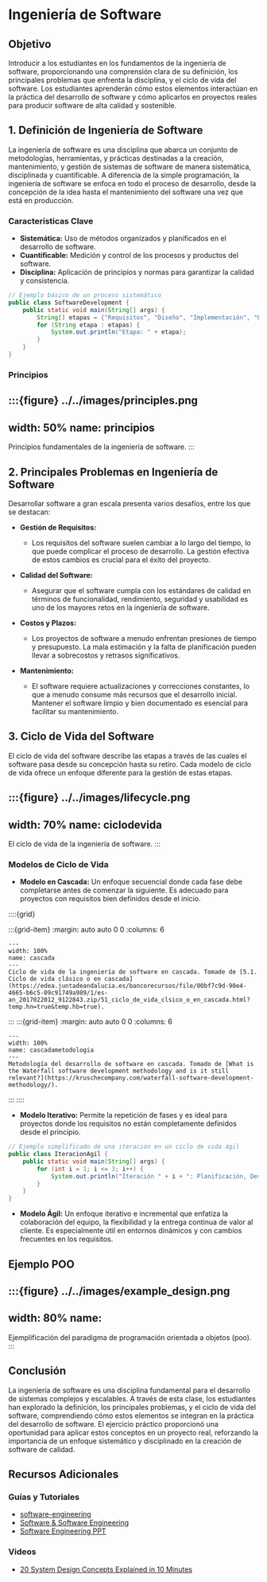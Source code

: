 # Ingeniería de Software

## Objetivo 

Introducir a los estudiantes en los fundamentos de la ingeniería de software, proporcionando una comprensión clara de su definición, los principales problemas que enfrenta la disciplina, y el ciclo de vida del software. Los estudiantes aprenderán cómo estos elementos interactúan en la práctica del desarrollo de software y cómo aplicarlos en proyectos reales para producir software de alta calidad y sostenible.

## 1. Definición de Ingeniería de Software

La ingeniería de software es una disciplina que abarca un conjunto de metodologías, herramientas, y prácticas destinadas a la creación, mantenimiento, y gestión de sistemas de software de manera sistemática, disciplinada y cuantificable. A diferencia de la simple programación, la ingeniería de software se enfoca en todo el proceso de desarrollo, desde la concepción de la idea hasta el mantenimiento del software una vez que está en producción.

### Características Clave
  - **Sistemática:** Uso de métodos organizados y planificados en el desarrollo de software.
  - **Cuantificable:** Medición y control de los procesos y productos del software.
  - **Disciplina:** Aplicación de principios y normas para garantizar la calidad y consistencia.

  ```java
  // Ejemplo básico de un proceso sistemático
  public class SoftwareDevelopment {
      public static void main(String[] args) {
          String[] etapas = {"Requisitos", "Diseño", "Implementación", "Pruebas", "Mantenimiento"};
          for (String etapa : etapas) {
              System.out.println("Etapa: " + etapa);
          }
      }
  }
  ```

### Principios

:::{figure} ../../images/principles.png
---
width: 50%
name: principios
---
Principios fundamentales de la ingeniería de software.
:::


## 2. Principales Problemas en Ingeniería de Software

Desarrollar software a gran escala presenta varios desafíos, entre los que se destacan:

- **Gestión de Requisitos:**
  - Los requisitos del software suelen cambiar a lo largo del tiempo, lo que puede complicar el proceso de desarrollo. La gestión efectiva de estos cambios es crucial para el éxito del proyecto.

- **Calidad del Software:**
  - Asegurar que el software cumpla con los estándares de calidad en términos de funcionalidad, rendimiento, seguridad y usabilidad es uno de los mayores retos en la ingeniería de software.

- **Costos y Plazos:**
  - Los proyectos de software a menudo enfrentan presiones de tiempo y presupuesto. La mala estimación y la falta de planificación pueden llevar a sobrecostos y retrasos significativos.

- **Mantenimiento:**
  - El software requiere actualizaciones y correcciones constantes, lo que a menudo consume más recursos que el desarrollo inicial. Mantener el software limpio y bien documentado es esencial para facilitar su mantenimiento.


## 3. Ciclo de Vida del Software

El ciclo de vida del software describe las etapas a través de las cuales el software pasa desde su concepción hasta su retiro. Cada modelo de ciclo de vida ofrece un enfoque diferente para la gestión de estas etapas.

:::{figure} ../../images/lifecycle.png
---
width: 70%
name: ciclodevida
---
El ciclo de vida de la ingeniería de software.
:::


### Modelos de Ciclo de Vida
  - **Modelo en Cascada:** Un enfoque secuencial donde cada fase debe completarse antes de comenzar la siguiente. Es adecuado para proyectos con requisitos bien definidos desde el inicio.


::::{grid}

:::{grid-item}
:margin: auto auto 0 0
:columns: 6
```{figure} https://edea.juntadeandalucia.es/bancorecursos/file/00bf7c9d-90e4-4665-b6c5-09c91749a989/1/es-an_2017022012_9122843.zip/CicloDeVidaEnCascada.png
---
width: 100%
name: cascada
---
Ciclo de vida de la ingeniería de software en cascada. Tomade de [5.1. Ciclo de vida clásico o en cascada](https://edea.juntadeandalucia.es/bancorecursos/file/00bf7c9d-90e4-4665-b6c5-09c91749a989/1/es-an_2017022012_9122843.zip/51_ciclo_de_vida_clsico_o_en_cascada.html?temp.hn=true&temp.hb=true).
```
:::
:::{grid-item}
:margin: auto auto 0 0
:columns: 6
```{figure} https://kruschecompany.com/wp-content/uploads/2021/09/Waterfall-methodology-infographic-showing-software-development-models-linear-life-cycle-phases-1536x1229.jpg
---
width: 100%
name: cascadametodologia
---
Metodología del desarrollo de software en cascada. Tomado de [What is the Waterfall software development methodology and is it still relevant?](https://kruschecompany.com/waterfall-software-development-methodology/).
```
:::
::::

  - **Modelo Iterativo:** Permite la repetición de fases y es ideal para proyectos donde los requisitos no están completamente definidos desde el principio.
  
  ```java
  // Ejemplo simplificado de una iteración en un ciclo de vida ágil
  public class IteracionAgil {
      public static void main(String[] args) {
          for (int i = 1; i <= 3; i++) {
              System.out.println("Iteración " + i + ": Planificación, Desarrollo, Pruebas, Revisión.");
          }
      }
  }
  ```

  - **Modelo Ágil:** Un enfoque iterativo e incremental que enfatiza la colaboración del equipo, la flexibilidad y la entrega continua de valor al cliente. Es especialmente útil en entornos dinámicos y con cambios frecuentes en los requisitos.

## Ejemplo POO

:::{figure} ../../images/example_design.png
---
width: 80%
name:
---
Ejemplificación del paradigma de programación orientada a objetos (poo).
:::


## Conclusión

La ingeniería de software es una disciplina fundamental para el desarrollo de sistemas complejos y escalables. A través de esta clase, los estudiantes han explorado la definición, los principales problemas, y el ciclo de vida del software, comprendiendo cómo estos elementos se integran en la práctica del desarrollo de software. El ejercicio práctico proporcionó una oportunidad para aplicar estos conceptos en un proyecto real, reforzando la importancia de un enfoque sistemático y disciplinado en la creación de software de calidad.


## Recursos Adicionales

### Guías y Tutoriales

- [software-engineering](https://github.com/floe/software-engineering/tree/master)
- [Software & Software Engineering](https://www.se.rit.edu/~se361/Slides/se361_Chapter_01.pdf)
- [Software Engineering PPT](https://calicut-university.teachics.org/teaching-presentations/software-engineering-ppt/)

### Videos
- [20 System Design Concepts Explained in 10 Minutes ](https://www.youtube.com/watch?v=i53Gi_K3o7I)
